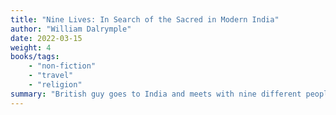 ```yaml
---
title: "Nine Lives: In Search of the Sacred in Modern India"
author: "William Dalrymple"
date: 2022-03-15
weight: 4
books/tags:
    - "non-fiction"
    - "travel"
    - "religion"
summary: "British guy goes to India and meets with nine different people, each one on a different religious path and with an interesting story to share. William Dalrymple acknowledges his white colonialist britishness and seems to mostly stay out of the way and let the people he meets tell their stories."
---
```


